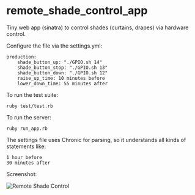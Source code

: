 remote_shade_control_app
========================

Tiny web app (sinatra) to control shades (curtains, drapes) via hardware control.

Configure the file via the settings.yml:

    production:
        shade_button_up: "./GPIO.sh 14"
        shade_button_stop: "./GPIO.sh 13"
        shade_button_down: "./GPIO.sh 12"
        raise_up_time: 10 minutes before
        lower_down_time: 55 minutes after

To run the test suite:

    ruby test/test.rb

To run the server:

    ruby run_app.rb

The settings file uses Chronic for parsing, so it understands all kinds of statements like: 

    1 hour before
    30 minutes after

Screenshot:

![Remote Shade Control](http://f.cl.ly/items/0K3B0g462E0f0r2i221R/remote_shade_control.png "Remote Shade Control Screenshot")


